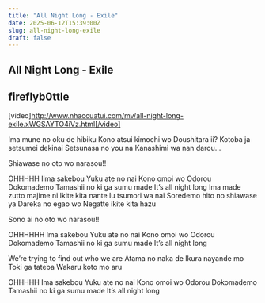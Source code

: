 ```yaml
---
title: "All Night Long - Exile"
date: 2025-06-12T15:39:00Z
slug: all-night-long-exile
draft: false
---
```


## All Night Long - Exile

## fireflyb0ttle

[video]http://www.nhaccuatui.com/mv/all-night-long-exile.xWGSAYTO4iVz.html[/video]
 
Ima mune no oku de hibiku
 Kono atsui kimochi wo
 Doushitara ii?
Kotoba ja setsumei dekinai
 Setsunasa no you na
 Kanashimi wa nan darou…
 
Shiawase no oto wo narasou!!
 
OHHHHH
Iima sakebou
Yuku ate no nai
 Kono omoi wo
Odorou
 Dokomademo
 Tamashii no ki ga sumu made
 It’s all night long
Ima made zutto majime ni
 Ikite kita nante
 Iu tsumori wa nai
Soredemo hito no shiawase ya
 Dareka no egao wo
 Negatte ikite kita hazu
 
Sono ai no oto wo narasou!!
 
OHHHHHH 
Ima sakebou
 Yuku ate no nai
 Kono omoi wo
Odorou
 Dokomademo
 Tamashii no ki ga sumu made
 It’s all night long
 
We’re trying to find out who we are
Atama no naka de
 Ikura nayande mo
 Toki ga tateba
 Wakaru koto mo aru
 
OHHHHH
Ima sakebou
 Yuku ate no nai
 Kono omoi wo
Odorou
 Dokomademo
 Tamashii no ki ga sumu made
 It’s all night long